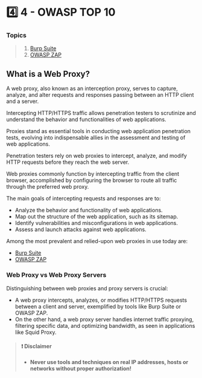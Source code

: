 # 4️⃣ 4 - OWASP TOP 10

### Topics

> 1. &#x20;[Burp Suite](../powershell-for-pt/3.1.md)
> 2. [OWASP ZAP](../powershell-for-pt/3.1-1.md)

## What is a Web Proxy?

A web proxy, also known as an interception proxy, serves to capture, analyze, and alter requests and responses passing between an HTTP client and a server.

Intercepting HTTP/HTTPS traffic allows penetration testers to scrutinize and understand the behavior and functionalities of web applications.

Proxies stand as essential tools in conducting web application penetration tests, evolving into indispensable allies in the assessment and testing of web applications.

Penetration testers rely on web proxies to intercept, analyze, and modify HTTP requests before they reach the web server.

Web proxies commonly function by intercepting traffic from the client browser, accomplished by configuring the browser to route all traffic through the preferred web proxy.

The main goals of intercepting requests and responses are to:

* Analyze the behavior and functionality of web applications.
* Map out the structure of the web application, such as its sitemap.
* Identify vulnerabilities and misconfigurations in web applications.
* Assess and launch attacks against web applications.

Among the most prevalent and relied-upon web proxies in use today are:

* [Burp Suite](../powershell-for-pt/3.1.md)
* [OWASP ZAP](../powershell-for-pt/3.1-1.md)

### Web Proxy vs Web Proxy Servers

Distinguishing between web proxies and proxy servers is crucial:

* A web proxy intercepts, analyzes, or modifies HTTP/HTTPS requests between a client and server, exemplified by tools like Burp Suite or OWASP ZAP.
* On the other hand, a web proxy server handles internet traffic proxying, filtering specific data, and optimizing bandwidth, as seen in applications like Squid Proxy.

> #### ❗ Disclaimer
>
> * **Never use tools and techniques on real IP addresses, hosts or networks without proper authorization!**
